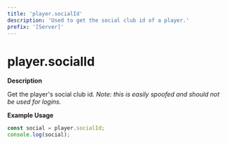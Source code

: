 ```yaml
---
title: 'player.socialId'
description: 'Used to get the social club id of a player.'
prefix: '[Server]'
---
```


# player.socialId

**Description**

Get the player's social club id.
_Note: this is easily spoofed and should not be used for logins._

**Example Usage**

```js
const social = player.socialId;
console.log(social);
```
